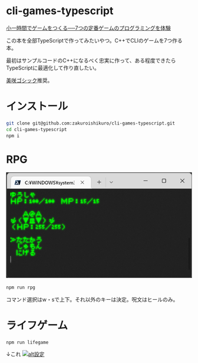 # cli-games-typescript

[小一時間でゲームをつくる──7つの定番ゲームのプログラミングを体験](https://gihyo.jp/book/2022/978-4-297-12745-9)

この本を全部TypeScriptで作ってみたいやつ。C++でCLIのゲームを7つ作る本。

最初はサンプルコードのC++になるべく忠実に作って、ある程度できたらTypeScriptに最適化して作り直したい。

[美咲ゴシック](https://littlelimit.net/misaki.htm)推奨。

# インストール

```sh
git clone git@github.com:zakuroishikuro/cli-games-typescript.git
cd cli-games-typescript
npm i
```

# RPG

![RPG](_img/rpg.png)

```sh
npm run rpg
```

コマンド選択はw・sで上下。それ以外のキーは決定。呪文はヒールのみ。


# ライフゲーム

```sh
npm run lifegame
```

↓これ
[![alt設定](http://img.youtube.com/vi/yw-j-4xYAN4/0.jpg)](https://www.youtube.com/watch?v=yw-j-4xYAN4)